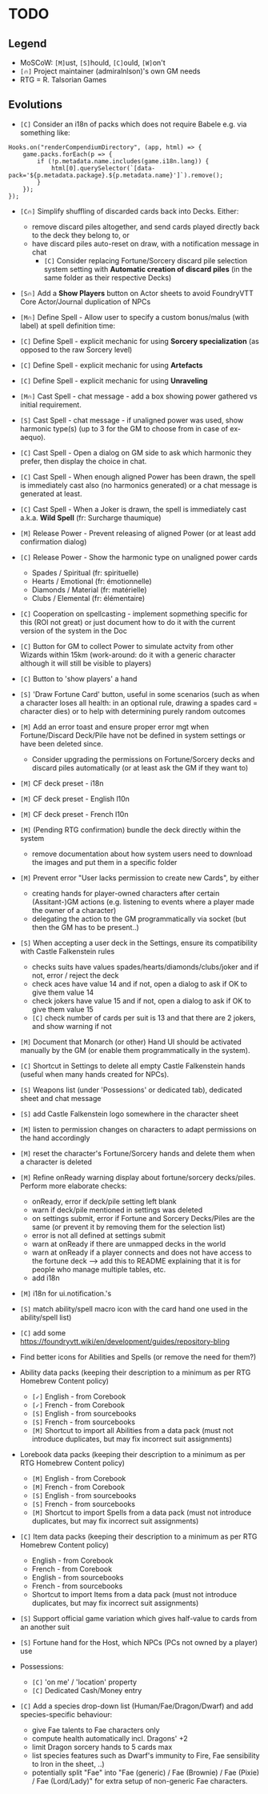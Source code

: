# TODO

## Legend
+ MoSCoW: `[M]`ust, `[S]`hould, `[C]`ould, `[W]`on't
+ `[🔥]` Project maintainer (admiralnlson)'s own GM needs
+ RTG = R. Talsorian Games

## Evolutions

+ `[C]` Consider an i18n of packs which does not require Babele e.g. via something like:
```
Hooks.on("renderCompendiumDirectory", (app, html) => {
    game.packs.forEach(p => {
        if (!p.metadata.name.includes(game.i18n.lang)) {
            html[0].querySelector(`[data-pack='${p.metadata.package}.${p.metadata.name}']`).remove();
        }
    });
});
```

+ `[C🔥]` Simplify shuffling of discarded cards back into Decks. Either:
  + remove discard piles altogether, and send cards played directly back to the deck they belong to, or
  + have discard piles auto-reset on draw, with a notification message in chat
    + `[C]` Consider replacing Fortune/Sorcery discard pile selection system setting with **Automatic creation of discard piles** (in the same folder as their respective Decks)


+ `[S🔥]` Add a **Show Players** button on Actor sheets to avoid FoundryVTT Core Actor/Journal duplication of NPCs

+ `[M🔥]` Define Spell - Allow user to specify a custom bonus/malus (with label) at spell definition time:
+ `[C]` Define Spell - explicit mechanic for using **Sorcery specialization** (as opposed to the raw Sorcery level)
+ `[C]` Define Spell - explicit mechanic for using **Artefacts**
+ `[C]` Define Spell - explicit mechanic for using **Unraveling**

+ `[M🔥]` Cast Spell - chat message - add a box showing power gathered vs initial requirement.
+ `[S]` Cast Spell - chat message - if unaligned power was used, show harmonic type(s) (up to 3 for the GM to choose from in case of ex-aequo).
+ `[C]` Cast Spell - Open a dialog on GM side to ask which harmonic they prefer, then display the choice in chat.
+ `[C]` Cast Spell - When enough aligned Power has been drawn, the spell is immediately cast also (no harmonics generated) or a chat message is generated at least.
+ `[C]` Cast Spell - When a Joker is drawn, the spell is immediately cast a.k.a. **Wild Spell** (fr: Surcharge thaumique)

+ `[M]` Release Power - Prevent releasing of aligned Power (or at least add confirmation dialog)
+ `[C]` Release Power - Show the harmonic type on unaligned power cards
  + Spades / Spiritual (fr: spirituelle)
  + Hearts / Emotional (fr: émotionnelle)
  + Diamonds / Material (fr: matérielle)
  + Clubs / Elemental (fr: élémentaire)

+ `[C]` Cooperation on spellcasting - implement sopmething specific for this (ROI not great) or just document how to do it with the current version of the system in the Doc

+ `[C]` Button for GM to collect Power to simulate actvity from other Wizards within 15km (work-around: do it with a generic character although it will still be visible to players)

+ `[C]` Button to 'show players' a hand

+ `[S]` 'Draw Fortune Card' button, useful in some scenarios (such as when a character loses all health: in an optional rule, drawing a spades card = character dies) or to help with determining purely random outcomes

+ `[M]` Add an error toast and ensure proper error mgt when Fortune/Discard Deck/Pile have not be defined in system settings or have been deleted since.
  + Consider upgrading the permissions on Fortune/Sorcery decks and discard piles automatically (or at least ask the GM if they want to)

+ `[M]` CF deck preset - i18n
+ `[M]` CF deck preset - English l10n
+ `[M]` CF deck preset - French l10n
+ `[M]` (Pending RTG confirmation) bundle the deck directly within the system
  + remove documentation about how system users need to download the images and put them in a specific folder

+ `[M]` Prevent error "User <playername> lacks permission to create new Cards", by either
  + creating hands for player-owned characters after certain (Assitant-)GM actions (e.g. listening to events where a player made the owner of a character)
  + delegating the action to the GM programmatically via socket (but then the GM has to be present..)

+ `[S]` When accepting a user deck in the Settings, ensure its compatibility with Castle Falkenstein rules
  + checks suits have values spades/hearts/diamonds/clubs/joker and if not, error / reject the deck
  + check aces have value 14 and if not, open a dialog to ask if OK to give them value 14
  + check jokers have value 15 and if not, open a dialog to ask if OK to give them value 15
  + `[C]` check number of cards per suit is 13 and that there are 2 jokers, and show warning if not

+ `[M]` Document that Monarch (or other) Hand UI should be activated manually by the GM (or enable them programmatically in the system).

+ `[C]` Shortcut in Settings to delete all empty Castle Falkenstein hands (useful when many hands created for NPCs).

+ `[S]` Weapons list (under 'Possessions' or dedicated tab), dedicated sheet and chat message

+ `[S]` add Castle Falkenstein logo somewhere in the character sheet

+ `[M]` listen to permission changes on characters to adapt permissions on the hand accordingly
+ `[M]` reset the character's Fortune/Sorcery hands and delete them when a character is deleted

+ `[M]` Refine onReady warning display about fortune/sorcery decks/piles. Perform more elaborate checks:
  + onReady, error if deck/pile setting left blank
  + warn if deck/pile mentioned in settings was deleted
  + on settings submit, error if  Fortune and Sorcery Decks/Piles are the same (or prevent it by removing them for the selection list)
  + error is not all defined at settings submit
  + warn at onReady if there are unmapped decks in the world
  + warn at onReady if a player connects and does not have access to the fortune deck --> add this to README explaining that it is for people who manage multiple tables, etc.
  + add i18n

+ `[M]` i18n for ui.notification.'s

+ `[S]` match ability/spell macro icon with the card hand one used in the ability/spell list)

+ `[C]` add some https://foundryvtt.wiki/en/development/guides/repository-bling

+ Find better icons for Abilities and Spells (or remove the need for them?)

+ Ability data packs (keeping their description to a minimum as per RTG Homebrew Content policy)
  + `[✓]` English - from Corebook
  + `[✓]` French - from Corebook
  + `[S]` English - from sourcebooks
  + `[S]` French - from sourcebooks
  + `[M]` Shortcut to import all Abilities from a data pack (must not introduce duplicates, but may fix incorrect suit assignments)

+ Lorebook data packs (keeping their description to a minimum as per RTG Homebrew Content policy)
  + `[M]` English - from Corebook
  + `[M]` French - from Corebook
  + `[S]` English - from sourcebooks
  + `[S]` French - from sourcebooks
  + `[M]` Shortcut to import Spells from a data pack (must not introduce duplicates, but may fix incorrect suit assignments)

+ `[C]` Item data packs (keeping their description to a minimum as per RTG Homebrew Content policy)
  + English - from Corebook
  + French - from Corebook
  + English - from sourcebooks
  + French - from sourcebooks
  + Shortcut to import Items from a data pack (must not introduce duplicates, but may fix incorrect suit assignments)

+ `[S]` Support official game variation which gives half-value to cards from an another suit

+ `[S]` Fortune hand for the Host, which NPCs (PCs not owned by a player) use

+ Possessions:
  + `[C]` 'on me' / 'location' property
  + `[C]` Dedicated Cash/Money entry

+ `[C]` Add a species drop-down list (Human/Fae/Dragon/Dwarf) and add species-specific behaviour:
  + give Fae talents to Fae characters only
  + compute health automatically incl. Dragons' +2
  + limit Dragon sorcery hands to 5 cards max
  + list species features such as Dwarf's immunity to Fire, Fae sensibility to Iron in the sheet, ..)
  + potentially split "Fae" into "Fae (generic) / Fae (Brownie) / Fae (Pixie) / Fae (Lord/Lady)" for extra setup of non-generic Fae characters.
